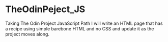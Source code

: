 # TheOdinPeject_JS
Taking The Odin Project JavaScript Path
I will write an HTML page that has a recipe using simple barebone
HTML and no CSS and update it as the project moves along.
